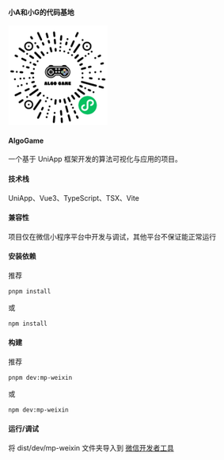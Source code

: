 #### 小A和小G的代码基地
<img
    width="200"
    alt="小程序码"
    src="https://github.com/CarefreeYong/AlgoGame/blob/1.0.0/src/static/image/miniProgramCode.jpg"
/>

#### AlgoGame
一个基于 UniApp 框架开发的算法可视化与应用的项目。

#### 技术栈
UniApp、Vue3、TypeScript、TSX、Vite

#### 兼容性
项目仅在微信小程序平台中开发与调试，其他平台不保证能正常运行

#### 安装依赖
推荐
```bash
pnpm install
```
或
```bash
npm install
```

#### 构建
推荐
```bash
pnpm dev:mp-weixin
```
或
```bash
npm dev:mp-weixin
```

#### 运行/调试
将 dist/dev/mp-weixin 文件夹导入到 [微信开发者工具](https://developers.weixin.qq.com/miniprogram/dev/devtools/stable.html)
